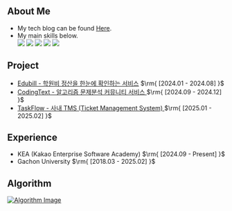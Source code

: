 
<section id="about-me">
  <h2>About Me</h2>
    <ul> 
      <li>My tech blog can be found  <a href="https://blog.naver.com/atom8426" target="_blank">Here</a>.</li>
      <li>My main skills below.</li>
       <a href="https://spring.io/projects/spring-boot" target="_blank"><img src="https://img.shields.io/badge/Spring-6DB33F?style=flat-square&logo=Spring&logoColor=white"/></a>
       <a href="https://docs.oracle.com/en/java/javase/17/docs/api/index.html" target="_blank"><img src="https://img.shields.io/badge/Java-008FC7?style=flat-square&logo=Java&logoColor=white"/></a>
      <a href="https://mariadb.org/documentation/" target="_blank"><img src="https://img.shields.io/badge/MariaDB-003545?style=flat-square&logo=MariaDB&logoColor=white"/></a>
      <a href="https://docs.docker.com/build-cloud/" target="_blank"><img src="https://img.shields.io/badge/Docker-2496ED?style=flat-square&logo=Docker&logoColor=white"/></a>
      <a href="https://ko.legacy.reactjs.org/docs/getting-started.html" target="_blank"><img src="https://img.shields.io/badge/React-FF4154?style=flat-square&logo=React&logoColor=white"/></a>
    </ul>
   
  
  <h2>Project</h2>
  <ul>
    <li><a href="https://github.com/EduBill/edubill-api" target="_blank">Edubill - 학원비 정산을 한눈에 확인하는 서비스</a> $\rm{  [2024.01 - 2024.08] }$
    <li><a href="https://github.com/Xeat-KEA/CodingText-FrontEnd" target="_blank">CodingText - 알고리즘 문제분석 커뮤니티 서비스 </a> $\rm{  [2024.09 - 2024.12] }$
    <li><a href="https://github.com/Xeat-KEA" target="_blank">TaskFlow - 사내 TMS (Ticket Management System) </a> $\rm{  [2025.01 - 2025.02] }$
      </span>
    </li>
  </ul>

  <h2>Experience</h2>
  <ul>
    <li>KEA (Kakao Enterprise Software Academy) $\rm{  [2024.09 - Present] }$</li>
    <li>Gachon University $\rm{  [2018.03 - 2025.02] }$</li>
  </ul>
 
   <h2>Algorithm</h2>
    <a href="https://solved.ac/profile/atom8426" target="_blank">
    <img src="http://mazandi.herokuapp.com/api?handle=atom8426&theme=warm" alt="Algorithm Image"/>
    </a>

  
</section>

 


